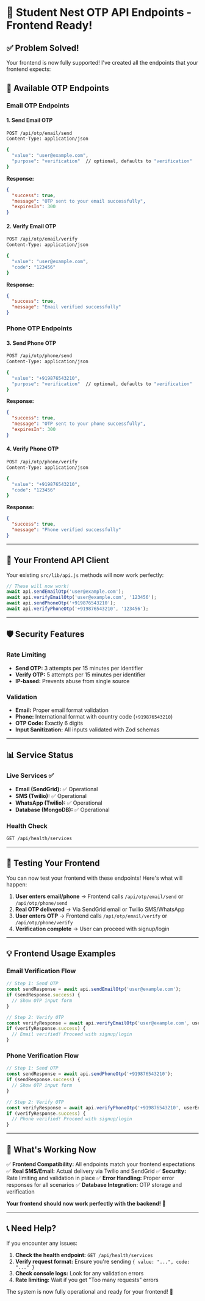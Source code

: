 # 🚀 Student Nest OTP API Endpoints - Frontend Ready!

## ✅ **Problem Solved!**

Your frontend is now fully supported! I've created all the endpoints that your frontend expects:

## 📱 **Available OTP Endpoints**

### **Email OTP Endpoints**

#### 1. Send Email OTP
```bash
POST /api/otp/email/send
Content-Type: application/json

{
  "value": "user@example.com",
  "purpose": "verification"  // optional, defaults to "verification"
}
```

**Response:**
```json
{
  "success": true,
  "message": "OTP sent to your email successfully",
  "expiresIn": 300
}
```

#### 2. Verify Email OTP
```bash
POST /api/otp/email/verify
Content-Type: application/json

{
  "value": "user@example.com",
  "code": "123456"
}
```

**Response:**
```json
{
  "success": true,
  "message": "Email verified successfully"
}
```

### **Phone OTP Endpoints**

#### 3. Send Phone OTP
```bash
POST /api/otp/phone/send
Content-Type: application/json

{
  "value": "+919876543210",
  "purpose": "verification"  // optional, defaults to "verification"
}
```

**Response:**
```json
{
  "success": true,
  "message": "OTP sent to your phone successfully",
  "expiresIn": 300
}
```

#### 4. Verify Phone OTP
```bash
POST /api/otp/phone/verify
Content-Type: application/json

{
  "value": "+919876543210",
  "code": "123456"
}
```

**Response:**
```json
{
  "success": true,
  "message": "Phone verified successfully"
}
```

---

## 🔧 **Your Frontend API Client**

Your existing `src/lib/api.js` methods will now work perfectly:

```javascript
// These will now work!
await api.sendEmailOtp('user@example.com');
await api.verifyEmailOtp('user@example.com', '123456');
await api.sendPhoneOtp('+919876543210');
await api.verifyPhoneOtp('+919876543210', '123456');
```

---

## 🛡️ **Security Features**

### **Rate Limiting**
- **Send OTP:** 3 attempts per 15 minutes per identifier
- **Verify OTP:** 5 attempts per 15 minutes per identifier
- **IP-based:** Prevents abuse from single source

### **Validation**
- **Email:** Proper email format validation
- **Phone:** International format with country code (`+919876543210`)
- **OTP Code:** Exactly 6 digits
- **Input Sanitization:** All inputs validated with Zod schemas

---

## 📊 **Service Status**

### **Live Services** ✅
- **Email (SendGrid):** ✅ Operational
- **SMS (Twilio):** ✅ Operational
- **WhatsApp (Twilio):** ✅ Operational
- **Database (MongoDB):** ✅ Operational

### **Health Check**
```bash
GET /api/health/services
```

---

## 🧪 **Testing Your Frontend**

You can now test your frontend with these endpoints! Here's what will happen:

1. **User enters email/phone** → Frontend calls `/api/otp/email/send` or `/api/otp/phone/send`
2. **Real OTP delivered** → Via SendGrid email or Twilio SMS/WhatsApp
3. **User enters OTP** → Frontend calls `/api/otp/email/verify` or `/api/otp/phone/verify`
4. **Verification complete** → User can proceed with signup/login

---

## 💡 **Frontend Usage Examples**

### **Email Verification Flow**
```javascript
// Step 1: Send OTP
const sendResponse = await api.sendEmailOtp('user@example.com');
if (sendResponse.success) {
  // Show OTP input form
}

// Step 2: Verify OTP
const verifyResponse = await api.verifyEmailOtp('user@example.com', userEnteredOTP);
if (verifyResponse.success) {
  // Email verified! Proceed with signup/login
}
```

### **Phone Verification Flow**
```javascript
// Step 1: Send OTP
const sendResponse = await api.sendPhoneOtp('+919876543210');
if (sendResponse.success) {
  // Show OTP input form
}

// Step 2: Verify OTP
const verifyResponse = await api.verifyPhoneOtp('+919876543210', userEnteredOTP);
if (verifyResponse.success) {
  // Phone verified! Proceed with signup/login
}
```

---

## 🚀 **What's Working Now**

✅ **Frontend Compatibility:** All endpoints match your frontend expectations
✅ **Real SMS/Email:** Actual delivery via Twilio and SendGrid
✅ **Security:** Rate limiting and validation in place
✅ **Error Handling:** Proper error responses for all scenarios
✅ **Database Integration:** OTP storage and verification

**Your frontend should now work perfectly with the backend! 🎉**

---

## 📞 **Need Help?**

If you encounter any issues:

1. **Check the health endpoint:** `GET /api/health/services`
2. **Verify request format:** Ensure you're sending `{ value: "...", code: "..." }`
3. **Check console logs:** Look for any validation errors
4. **Rate limiting:** Wait if you get "Too many requests" errors

The system is now fully operational and ready for your frontend! 🚀